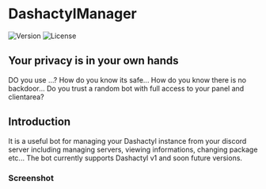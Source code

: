 # DashactylManager

![Version](https://img.shields.io/github/package-json/v/acktarcodes/DashactylManager?style=flat-square)
![License](https://img.shields.io/github/license/acktarcodes/DashactylManager?style=flat-square)

## Your privacy is in your own hands

DO you use ...? How do you know its safe... How do you know there is no backdoor... Do you trust a random bot with full access to your panel and clientarea?

## Introduction

 It is a useful bot for managing your Dashactyl instance from your discord server including managing servers, viewing informations, changing package etc... The bot currently supports Dashactyl v1 and soon future versions.

### Screenshot
